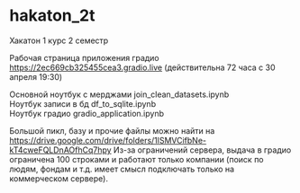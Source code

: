 # hakaton_2t
Хакатон 1 курс 2 семестр

Рабочая страница приложения градио https://2ec669cb325455cea3.gradio.live (действительна 72 часа с 30 апреля 19:30)

Основной ноутбук с мерджами join_clean_datasets.ipynb<br>
Ноутбук записи в бд df_to_sqlite.ipynb<br>
Ноутбук градио gradio_application.ipynb

Большой пикл, базу и прочие файлы можно найти на https://drive.google.com/drive/folders/1lSMVCifbNe-kT4cweFQLDnAOfhCq7hpy
Из-за ограничений сервера, выдача в градио ограничена 100 строками и работают только компании (поиск по людям, фондам и т.д. имеет смысл подключать только на коммерческом сервере).
